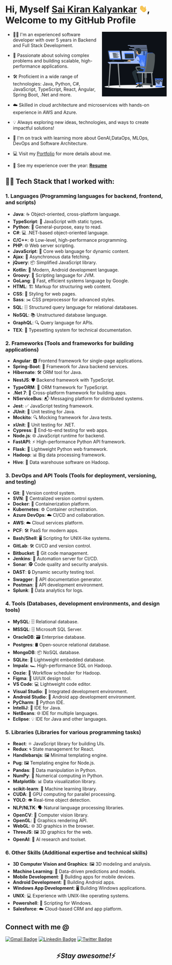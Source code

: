 # Hi, Myself <a href="https://kalyankarsai.github.io" target="_blank">Sai Kiran Kalyankar</a> <img src="https://github.com/kalyankarsai/kalyankarsai/blob/master/hi.gif?raw=true" width="25px">, Welcome to my GitHub Profile

<img width="40%" align="right" alt="Coding Boy" src="https://github.com/kalyankarsai/kalyankarsai/blob/master/coding.gif?raw=true" />

- 👨‍💻 I'm an experienced software developer with over 5 years in Backend and Full Stack Development.

- 🚀 Passionate about solving complex problems and building scalable, high-performance applications.

- 🛠️ Proficient in a wide range of technologies: Java, Python, C#, JavaScript, TypeScript, React, Angular, Spring Boot, .Net and more.

- ☁️ Skilled in cloud architecture and microservices with hands-on experience in AWS and Azure.

- 💡 Always exploring new ideas, technologies, and ways to create impactful solutions!

- 🌱  I'm on track with learning more about GenAI,DataOps, MLOps, DevOps and Software Architecture.

- 💻 Visit my [Portfolio](https://Kalyankarsai.github.io) for more details about me.

- 💼 See my experience over the year: **[Resume](https://kalyankarsai.github.io/SaiKiranKalyankar_Resume.pdf)**


## 👨‍💻 Tech Stack that I worked with:

### 1. **Languages** (Programming languages for backend, frontend, and scripts)
   - **Java**: ☕ Object-oriented, cross-platform language.
   - **TypeScript**: 📝 JavaScript with static types.
   - **Python**: 🐍 General-purpose, easy to read.
   - **C#**: 💻 .NET-based object-oriented language.
   - **C/C++**: ⚙️ Low-level, high-performance programming.
   - **PHP**: 🌐 Web server scripting.
   - **JavaScript**: 📜 Core web language for dynamic content.
   - **Ajax**: 🔄 Asynchronous data fetching.
   - **jQuery**: 📦 Simplified JavaScript library.
   - **Kotlin**: 📱 Modern, Android development language.
   - **Groovy**: 🔗 Scripting language for JVM.
   - **GoLang**: 🚀 Fast, efficient systems language by Google.
   - **HTML**: 🏗️ Markup for structuring web content.
   - **CSS**: 🎨 Styling for web pages.
   - **Sass**: ✂️ CSS preprocessor for advanced styles.
   - **SQL**: 🗄️ Structured query language for relational databases.
   - **NoSQL**: 📚 Unstructured database language.
   - **GraphQL**: 🔍 Query language for APIs.
   - **TEX**: 📖 Typesetting system for technical documentation.

### 2. **Frameworks** (Tools and frameworks for building applications)
   - **Angular**: 🅰️ Frontend framework for single-page applications.
   - **Spring-Boot**: 🌱 Framework for Java backend services.
   - **Hibernate**: 🛠️ ORM tool for Java.
   - **NestJS**: 🛡️ Backend framework with TypeScript.
   - **TypeORM**: 🔄 ORM framework for TypeScript.
   - **.Net 7**: 🔧 Cross-platform framework for building apps.
   - **NServiceBus**: 📬 Messaging platform for distributed systems.
   - **Jest**: ✅ JavaScript testing framework.
   - **JUnit**: 📐 Unit testing for Java.
   - **Mockito**: 🔍 Mocking framework for Java tests.
   - **xUnit**: 🧪 Unit testing for .NET.
   - **Cypress**: 🧪 End-to-end testing for web apps.
   - **Node.js**: 🌐 JavaScript runtime for backend.
   - **FastAPI**: ⚡ High-performance Python API framework.
   - **Flask**: 🧩 Lightweight Python web framework.
   - **Hadoop**: 📊 Big data processing framework.
   - **Hive**: 🐝 Data warehouse software on Hadoop.

### 3. **DevOps and API Tools** (Tools for deployment, versioning, and testing)
   - **Git**: 🌲 Version control system.
   - **SVN**: 📂 Centralized version control system.
   - **Docker**: 🐳 Containerization platform.
   - **Kubernetes**: ⚙️ Container orchestration.
   - **Azure DevOps**: ☁️ CI/CD and collaboration.
   - **AWS**: ☁️ Cloud services platform.
   - **PCF**: 🛠️ PaaS for modern apps.
   - **Bash/Shell**: 🖥️ Scripting for UNIX-like systems.
   - **GitLab**: 🛠️ CI/CD and version control.
   - **Bitbucket**: 📁 Git code management.
   - **Jenkins**: 🤖 Automation server for CI/CD.
   - **Sonar**: 🕵️ Code quality and security analysis.
   - **DAST**: 🔒 Dynamic security testing tool.
   - **Swagger**: 📜 API documentation generator.
   - **Postman**: 📮 API development environment.
   - **Splunk**: 🔎 Data analytics for logs.

### 4. **Tools** (Databases, development environments, and design tools)
   - **MySQL**: 🗄️ Relational database.
   - **MSSQL**: 🗄️ Microsoft SQL Server.
   - **OracleDB**: 🗃️ Enterprise database.
   - **Postgres**: 🛢️ Open-source relational database.
   - **MongoDB**: 📦 NoSQL database.
   - **SQLite**: 📄 Lightweight embedded database.
   - **Impala**: 🏎️ High-performance SQL on Hadoop.
   - **Oozie**: 🔄 Workflow scheduler for Hadoop.
   - **Figma**: 🎨 UI/UX design tool.
   - **VS Code**: 💻 Lightweight code editor.
   - **Visual Studio**: 🏢 Integrated development environment.
   - **Android Studio**: 📱 Android app development environment.
   - **PyCharm**: 🐍 Python IDE.
   - **IntelliJ**: 🧠 IDE for Java.
   - **NetBeans**: 🌐 IDE for multiple languages.
   - **Eclipse**: 💡 IDE for Java and other languages.

### 5. **Libraries** (Libraries for various programming tasks)
   - **React**: ⚛️ JavaScript library for building UIs.
   - **Redux**: 🌀 State management for React.
   - **Handlebarsjs**: 🖼️ Minimal templating engine.
   - **Pug**: 🖼️ Templating engine for Node.js.
   - **Pandas**: 🐼 Data manipulation in Python.
   - **NumPy**: 🔢 Numerical computing in Python.
   - **Matplotlib**: 📊 Data visualization library.
   - **scikit-learn**: 🧠 Machine learning library.
   - **CUDA**: 🚀 GPU computing for parallel processing.
   - **YOLO**: 👁️ Real-time object detection.
   - **NLP/NLTK**: 🗣️ Natural language processing libraries.
   - **OpenCV**: 📸 Computer vision library.
   - **OpenGL**: 🎨 Graphics rendering API.
   - **WebGL**: 🌐 3D graphics in the browser.
   - **ThreeJS**: 🖼️ 3D graphics for the web.
   - **OpenAI**: 🧠 AI research and toolset.

### 6. **Other Skills** (Additional expertise and technical skills)
   - **3D Computer Vision and Graphics**: 🖼️ 3D modeling and analysis.
   - **Machine Learning**: 🧠 Data-driven predictions and models.
   - **Mobile Development**: 📱 Building apps for mobile devices.
   - **Android Development**: 🤖 Building Android apps.
   - **Windows App Development**: 🖥️ Building Windows applications.
   - **UNIX**: 💻 Experience with UNIX-like operating systems.
   - **Powershell**: 🔧 Scripting for Windows.
   - **Salesforce**: ☁️ Cloud-based CRM and app platform.
   
## Connect with me @

[![Gmail Badge](https://img.shields.io/badge/-kalyankarsaiusa@gmail.com-c14438?style=flat-square&logo=Gmail&logoColor=white&link=mailto:kalyankarsaiusa@gmail.com)](mailto:kalyankarsaiusa@gmail.com)
[![Linkedin Badge](https://img.shields.io/badge/-LinkedIn-blue?style=flat-square&logo=Linkedin&logoColor=white&link=https://www.linkedin.com/in/sai-kiran-kalyankar/)](https://www.linkedin.com/in/sai-kiran-kalyankar/)
[![Twitter Badge](https://img.shields.io/badge/-@kalyankarsai-00acee?style=flat&logo=Twitter&logoColor=white)](https://twitter.com/intent/follow?screen_name=kalyankarsai "Follow on Twitter")

<h2 align='center'>⚡️<i>Stay awesome!</i>⚡️</h2>